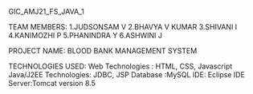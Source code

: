 GIC_AMJ21_FS_JAVA_1
 
 TEAM MEMBERS:
 1.JUDSONSAM V
 2.BHAVYA V KUMAR
 3.SHIVANI I
 4.KANIMOZHI P
 5.PHANINDRA Y
 6.ASHWINI J
 
 PROJECT NAME: BLOOD BANK MANAGEMENT SYSTEM
 
 TECHNOLOGIES USED: 
  Web Technologies  : HTML, CSS, Javascript
  Java/J2EE Technologies: JDBC, JSP
  Database :MySQL
  IDE: Eclipse IDE
  Server:Tomcat version 8.5
